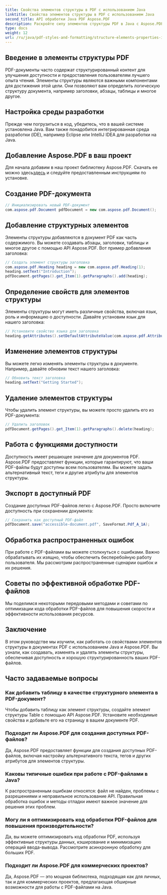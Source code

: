 ```yaml
---
title: Свойства элементов структуры в PDF с использованием Java
linktitle: Свойства элементов структуры в PDF с использованием Java
second_title: API обработки Java PDF Aspose.PDF
description: Раскройте силу элементов структуры PDF в Java с Aspose.PDF. Научитесь создавать, изменять и оптимизировать PDF-файлы для доступности.
type: docs
weight: 12
url: /ru/java/pdf-styles-and-formatting/structure-elements-properties-in-pdf-using-java/
---
```


## Введение в элементы структуры PDF

PDF-документы часто содержат структурированный контент для улучшения доступности и предоставления пользователям лучшего опыта чтения. Элементы структуры являются важными компонентами для достижения этой цели. Они позволяют вам определить логическую структуру документа, например заголовки, абзацы, таблицы и многое другое.

## Настройка среды разработки

Прежде чем погрузиться в код, убедитесь, что в вашей системе установлена Java. Вам также понадобится интегрированная среда разработки (IDE), например Eclipse или IntelliJ IDEA для разработки на Java.

## Добавление Aspose.PDF в ваш проект

 Для начала добавим в наш проект библиотеку Aspose.PDF. Скачать ее можно здесь[здесь](https://releases.aspose.com/pdf/java/) и следуйте предоставленным инструкциям по установке.

## Создание PDF-документа

```java
// Инициализировать новый PDF-документ
com.aspose.pdf.Document pdfDocument = new com.aspose.pdf.Document();
```

## Добавление структурных элементов

Элементы структуры добавляются в документ PDF как часть содержимого. Вы можете создавать абзацы, заголовки, таблицы и многое другое с помощью API Aspose.PDF. Вот пример добавления заголовка:

```java
// Создать элемент структуры заголовка
com.aspose.pdf.Heading heading = new com.aspose.pdf.Heading(1);
heading.setText("Introduction");
pdfDocument.getPages().get_Item(1).getParagraphs().add(heading);
```

## Определение свойств для элементов структуры

Элементы структуры могут иметь различные свойства, включая язык, роль и информацию о доступности. Давайте установим язык для нашего заголовка:

```java
// Установите свойство языка для заголовка
heading.getAttributes().setDefaultAttributeValue(com.aspose.pdf.AttributeKeys.Lang, "en-US");
```

## Изменение элементов структуры

Вы можете легко изменять элементы структуры в документе. Например, давайте обновим текст нашего заголовка:

```java
// Обновить текст заголовка
heading.setText("Getting Started");
```

## Удаление элементов структуры

Чтобы удалить элемент структуры, вы можете просто удалить его из PDF-документа:

```java
// Удалить заголовок
pdfDocument.getPages().get_Item(1).getParagraphs().delete(heading);
```

## Работа с функциями доступности

Доступность имеет решающее значение для документов PDF. Aspose.PDF предоставляет функции, которые гарантируют, что ваши PDF-файлы будут доступны всем пользователям. Вы можете задать альтернативный текст, теги и другие атрибуты для элементов структуры.

## Экспорт в доступный PDF

Создание доступных PDF-файлов легко с Aspose.PDF. Просто включите доступность при сохранении документа:

```java
// Сохранить как доступный PDF-файл
pdfDocument.save("accessible-document.pdf", SaveFormat.Pdf_A_1A);
```

## Обработка распространенных ошибок

При работе с PDF-файлами вы можете столкнуться с ошибками. Важно обрабатывать их изящно, чтобы обеспечить бесперебойную работу пользователя. Мы рассмотрим распространенные сценарии ошибок и их решения.

## Советы по эффективной обработке PDF-файлов

Мы поделимся некоторыми передовыми методами и советами по оптимизации кода обработки PDF-файлов для повышения скорости и эффективности использования ресурсов.

## Заключение

В этом руководстве мы изучили, как работать со свойствами элементов структуры в документах PDF с использованием Java и Aspose.PDF. Вы узнали, как создавать, изменять и удалять элементы структуры, обеспечивая доступность и хорошую структурированность ваших PDF-файлов.

## Часто задаваемые вопросы

### Как добавить таблицу в качестве структурного элемента в PDF-документ?

Чтобы добавить таблицу как элемент структуры, создайте элемент структуры Table с помощью API Aspose.PDF. Установите необходимые свойства и добавьте его на страницу в вашем документе PDF.

### Подходит ли Aspose.PDF для создания доступных PDF-файлов?

Да, Aspose.PDF предоставляет функции для создания доступных PDF-файлов, включая настройку альтернативного текста, тегов и других атрибутов для элементов структуры.

### Каковы типичные ошибки при работе с PDF-файлами в Java?

К распространенным ошибкам относятся: файл не найден, проблемы с разрешениями и неправильное использование API. Правильная обработка ошибок и методы отладки имеют важное значение для решения этих проблем.

### Могу ли я оптимизировать код обработки PDF-файлов для повышения производительности?

Да, вы можете оптимизировать код обработки PDF, используя эффективные структуры данных, кэширование и минимизацию операций ввода-вывода. Рассмотрите асинхронную обработку для больших PDF.

### Подходит ли Aspose.PDF для коммерческих проектов?

Да, Aspose.PDF — это мощная библиотека, подходящая как для личных, так и для коммерческих проектов, предлагающая обширные возможности для работы с PDF-файлами на Java.